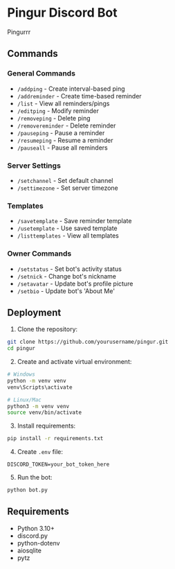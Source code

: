 # Pingur Discord Bot

Pingurrr

## Commands

### General Commands
- `/addping` - Create interval-based ping
- `/addreminder` - Create time-based reminder
- `/list` - View all reminders/pings
- `/editping` - Modify reminder
- `/removeping` - Delete ping
- `/removereminder` - Delete reminder
- `/pauseping` - Pause a reminder
- `/resumeping` - Resume a reminder
- `/pauseall` - Pause all reminders

### Server Settings
- `/setchannel` - Set default channel
- `/settimezone` - Set server timezone

### Templates
- `/savetemplate` - Save reminder template
- `/usetemplate` - Use saved template
- `/listtemplates` - View all templates

### Owner Commands
- `/setstatus` - Set bot's activity status
- `/setnick` - Change bot's nickname
- `/setavatar` - Update bot's profile picture
- `/setbio` - Update bot's 'About Me'

## Deployment

1. Clone the repository:
```bash
git clone https://github.com/yourusername/pingur.git
cd pingur
```

2. Create and activate virtual environment:
```bash
# Windows
python -m venv venv
venv\Scripts\activate

# Linux/Mac
python3 -m venv venv
source venv/bin/activate
```

3. Install requirements:
```bash
pip install -r requirements.txt
```

4. Create `.env` file:
```
DISCORD_TOKEN=your_bot_token_here
```

5. Run the bot:
```bash
python bot.py
```

## Requirements
- Python 3.10+
- discord.py
- python-dotenv
- aiosqlite
- pytz 